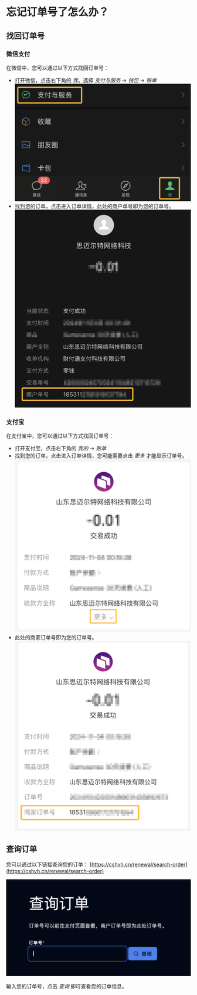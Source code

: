 # 忘记订单号了怎么办？

## 找回订单号
### 微信支付
在微信中，您可以通过以下方式找回订单号：

- 打开微信，点击右下角的 *我*，选择 *支付与服务* -> *钱包* -> *账单*
![wechat_service.png](../assets/images/order/wechat_service.png)
- 找到您的订单，点击进入订单详情，此处的商户单号即为您的订单号。
![wechat_order.png](../assets/images/order/wechat_order.png)

### 支付宝
在支付宝中，您可以通过以下方式找回订单号：

- 打开支付宝，点击右下角的 *我的* -> *账单*
- 找到您的订单，点击进入订单详情，您可能需要点击 *更多* 才能显示订单号。
![alipay_order_more.png](../assets/images/order/alipay_order_more.png)
- 此处的商家订单号即为您的订单号。
![alipay_order.png](../assets/images/order/alipay_order.png)

## 查询订单
您可以通过以下链接查询您的订单：
[https://cshvh.cn/renewal/search-order](https://cshvh.cn/renewal/search-order)

![search_order.png](../assets/images/order/search_order.png)

输入您的订单号，点击 *查询* 即可查看您的订单信息。